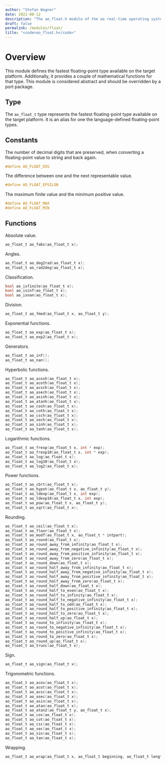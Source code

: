```yaml
---
author: "Stefan Wagner"
date: 2022-08-12
description: "The ao_float.h module of the ao real-time operating system."
draft: false
permalink: /modules/float/
title: "<code>ao_float.h</code>"
---
```


# Overview

This module defines the fastest floating-point type available on the target platform. Additionally, it provides a couple of mathematical functions for that type. This module is considered abstract and should be overridden by a port package.

## Type

The `ao_float_t` type represents the fastest floating-point type available on the target platform. It is an alias for one the language-defined floating-point types.

## Constants

The number of decimal digits that are preserved, when converting a floating-point value to string and back again.

```c
#define AO_FLOAT_DIG
```

The difference between one and the next representable value.

```c
#define AO_FLOAT_EPSILON
```

The maximum finite value and the minimum positive value.

```c
#define AO_FLOAT_MAX
#define AO_FLOAT_MIN
```

## Functions

Absolute value.

```c
ao_float_t ao_fabs(ao_float_t x);
```

Angles.

```c
ao_float_t ao_deg2rad(ao_float_t x);
ao_float_t ao_rad2deg(ao_float_t x);
```

Classification.

```c
bool ao_isfinite(ao_float_t x);
bool ao_isinf(ao_float_t x);
bool ao_isnan(ao_float_t x);
```

Division.

```c
ao_float_t ao_fmod(ao_float_t x, ao_float_t y);
```

Exponential functions.

```c
ao_float_t ao_exp(ao_float_t x);
ao_float_t ao_exp2(ao_float_t x);
```

Generators.

```c
ao_float_t ao_inf();
ao_float_t ao_nan();
```

Hyperbolic functions.

```c
ao_float_t ao_acosh(ao_float_t x);
ao_float_t ao_acoth(ao_float_t x);
ao_float_t ao_acsch(ao_float_t x);
ao_float_t ao_asech(ao_float_t x);
ao_float_t ao_asinh(ao_float_t x);
ao_float_t ao_atanh(ao_float_t x);
ao_float_t ao_cosh(ao_float_t x);
ao_float_t ao_coth(ao_float_t x);
ao_float_t ao_csch(ao_float_t x);
ao_float_t ao_sech(ao_float_t x);
ao_float_t ao_sinh(ao_float_t x);
ao_float_t ao_tanh(ao_float_t x);
```

Logarithmic functions.

```c
ao_float_t ao_frexp(ao_float_t x, int * exp);
ao_float_t ao_frexp10(ao_float_t x, int * exp);
ao_float_t ao_log(ao_float_t x);
ao_float_t ao_log10(ao_float_t x);
ao_float_t ao_log2(ao_float_t x);
```

Power functions.

```c
ao_float_t ao_cbrt(ao_float_t x);
ao_float_t ao_hypot(ao_float_t x, ao_float_t y);
ao_float_t ao_ldexp(ao_float_t x, int exp);
ao_float_t ao_ldexp10(ao_float_t x, int exp);
ao_float_t ao_pow(ao_float_t x, ao_float_t y);
ao_float_t ao_sqrt(ao_float_t x);
```

Rounding.

```c
ao_float_t ao_ceil(ao_float_t x);
ao_float_t ao_floor(ao_float_t x);
ao_float_t ao_modf(ao_float_t x, ao_float_t * intpart);
ao_float_t ao_round(ao_float_t x);
ao_float_t ao_round_away_from_infinity(ao_float_t x);
ao_float_t ao_round_away_from_negative_infinity(ao_float_t x);
ao_float_t ao_round_away_from_positive_infinity(ao_float_t x);
ao_float_t ao_round_away_from_zero(ao_float_t x);
ao_float_t ao_round_down(ao_float_t x);
ao_float_t ao_round_half_away_from_infinity(ao_float_t x);
ao_float_t ao_round_half_away_from_negative_infinity(ao_float_t x);
ao_float_t ao_round_half_away_from_positive_infinity(ao_float_t x);
ao_float_t ao_round_half_away_from_zero(ao_float_t x);
ao_float_t ao_round_half_down(ao_float_t x);
ao_float_t ao_round_half_to_even(ao_float_t x);
ao_float_t ao_round_half_to_infinity(ao_float_t x);
ao_float_t ao_round_half_to_negative_infinity(ao_float_t x);
ao_float_t ao_round_half_to_odd(ao_float_t x);
ao_float_t ao_round_half_to_positive_infinity(ao_float_t x);
ao_float_t ao_round_half_to_zero(ao_float_t x);
ao_float_t ao_round_half_up(ao_float_t x);
ao_float_t ao_round_to_infinity(ao_float_t x);
ao_float_t ao_round_to_negative_infinity(ao_float_t x);
ao_float_t ao_round_to_positive_infinity(ao_float_t x);
ao_float_t ao_round_to_zero(ao_float_t x);
ao_float_t ao_round_up(ao_float_t x);
ao_float_t ao_trunc(ao_float_t x);
```

Sign.

```c
ao_float_t ao_sign(ao_float_t x);
```

Trigonometric functions.

```c
ao_float_t ao_acos(ao_float_t x);
ao_float_t ao_acot(ao_float_t x);
ao_float_t ao_acsc(ao_float_t x);
ao_float_t ao_asec(ao_float_t x);
ao_float_t ao_asin(ao_float_t x);
ao_float_t ao_atan(ao_float_t x);
ao_float_t ao_atan2(ao_float_t y, ao_float_t x);
ao_float_t ao_cos(ao_float_t x);
ao_float_t ao_cot(ao_float_t x);
ao_float_t ao_csc(ao_float_t x);
ao_float_t ao_sec(ao_float_t x);
ao_float_t ao_sin(ao_float_t x);
ao_float_t ao_tan(ao_float_t x);
```

Wrapping.

```c
ao_float_t ao_wrap(ao_float_t x, ao_float_t beginning, ao_float_t length);
```
